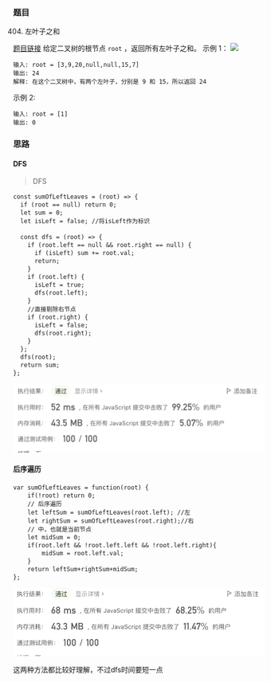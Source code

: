 ### 题目
404. 左叶子之和

[题目链接](https://leetcode-cn.com/problems/sum-of-left-leaves/)
给定二叉树的根节点 ``root`` ，返回所有左叶子之和。
示例 1：
![](https://assets.leetcode.com/uploads/2021/04/08/leftsum-tree.jpg)

```
输入: root = [3,9,20,null,null,15,7] 
输出: 24 
解释: 在这个二叉树中，有两个左叶子，分别是 9 和 15，所以返回 24
```
示例 2:
```
输入: root = [1]
输出: 0
```
 

### 思路

#### DFS
>DFS

```
const sumOfLeftLeaves = (root) => {
  if (root == null) return 0;
  let sum = 0;
  let isLeft = false; //将isLeft作为标识

  const dfs = (root) => {
    if (root.left == null && root.right == null) {
      if (isLeft) sum += root.val;
      return;
    }
    if (root.left) {
      isLeft = true;
      dfs(root.left);
    }
    //直接剔除右节点
    if (root.right) {
      isLeft = false;
      dfs(root.right);
    }
  };
  dfs(root);
  return sum;
};
```
![](https://raw.githubusercontent.com/ZhaoSheng2000/imgBed/main/img/202203141846839.png)
#### 后序遍历

```
var sumOfLeftLeaves = function(root) {
    if(!root) return 0;
    // 后序遍历
    let leftSum = sumOfLeftLeaves(root.left); //左
    let rightSum = sumOfLeftLeaves(root.right);//右
    // 中，也就是当前节点
    let midSum = 0;
    if(root.left && !root.left.left && !root.left.right){
        midSum = root.left.val;
    } 
    return leftSum+rightSum+midSum;
};
```
![](https://raw.githubusercontent.com/ZhaoSheng2000/imgBed/main/img/202203141847893.png)

这两种方法都比较好理解，不过dfs时间要短一点